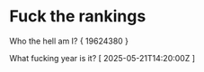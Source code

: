 # Fuck the rankings

Who the hell am I?
{ 19624380 }

What fucking year is it?
[ 2025-05-21T14:20:00Z ]
